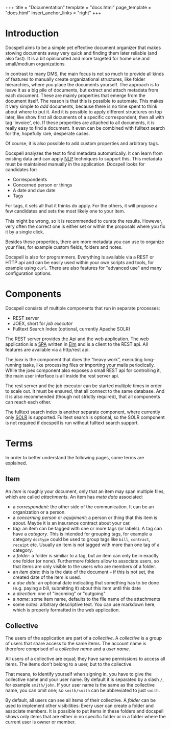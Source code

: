 +++
title = "Documentation"
template = "docs.html"
page_template = "docs.html"
insert_anchor_links = "right"
+++


# Introduction

Docspell aims to be a simple yet effective document organizer that
makes stowing documents away very quick and finding them later
reliable (and also fast). It is a bit opinionated and more targeted
for home use and small/medium organizations.

In contrast to many DMS, the main focus is not so much to provide all
kinds of features to manually create organizational structures, like
folder hierarchies, where you place the documents yourself. The
approach is to leave it as a big pile of documents, but extract and
attach metadata from each document. These are mainly properties that
emerge from the document itself. The reason is that this is possible
to automate. This makes it very simple to *add* documents, because
there is no time spent to think about where to put it. And it is
possible to apply different structures on top later, like show first
all documents of a specific correspondent, then all with tag
'invoice', etc. If these properties are attached to all documents, it
is really easy to find a document. It even can be combined with
fulltext search for the, hopefully rare, desperate cases.

Of course, it is also possible to add custom properties and arbitrary
tags.

Docspell analyzes the text to find metadata automatically. It can
learn from existing data and can apply
[NLP](https://en.wikipedia.org/wiki/Natural_language_processing)
techniques to support this. This metadata must be maintained manually
in the application. Docspell looks for candidates for:

- Correspondents
- Concerned person or things
- A date and due date
- Tags

For tags, it sets all that it thinks do apply. For the others, it will
propose a few candidates and sets the most likely one to your item.

This might be wrong, so it is recommended to curate the results.
However, very often the correct one is either set or within the
proposals where you fix it by a single click.

Besides these properties, there are more metadata you can use to
organize your files, for example custom fields, folders and notes.

Docspell is also for programmers. Everything is available via a REST
or HTTP api and can be easily used within your own scripts and tools,
for example using `curl`. There are also features for "advanced use"
and many configuration options.


# Components

Docspell consists of multiple components that run in separate
processes:

- REST server
- JOEX, short for *job executor*
- Fulltext Search Index (optional, currently Apache SOLR)

The REST server provides the Api and the web application. The web
application is a
[SPA](https://en.wikipedia.org/wiki/Single-page_application) written
in [Elm](https://elm-lang.org) and is a client to the REST api. All
features are available via a http/rest api.

The *joex* is the component that does the “heavy work”, executing
long-running tasks, like processing files or importing your mails
periodically. While the joex component also exposes a small REST api
for controlling it, the main user interface is all inside the rest
server api.

The rest server and the job executor can be started multiple times in
order to scale out. It must be ensured, that all connect to the same
database. And it is also recommended (though not strictly required),
that all components can reach each other.

The fulltext search index is another separate component, where
currently only [SOLR](https://solr.apache.org) is supported.
Fulltext search is optional, so the SOLR component is not required if
docspell is run without fulltext search support.


# Terms

In order to better understand the following pages, some terms are
explained.

## Item

An *item* is roughly your document, only that an item may span
multiple files, which are called *attachments*. An item has *meta
data* associated:

- a *correspondent*: the other side of the communication. It can be
  an organization or a person.
- a *concerning person* or *equipment*: a person or thing that
  this item is about. Maybe it is an insurance contract about your
  car.
- *tag*: an item can be tagged with one or more tags (or labels). A
  tag can have a *category*. This is intended for grouping tags, for
  example a category `doctype` could be used to group tags like
  `bill`, `contract`, `receipt` etc. Usually an item is not tagged
  with more than one tag of a category.
- a *folder*: a folder is similiar to a tag, but an item can only be
  in exactly one folder (or none). Furthermore folders allow to
  associate users, so that items are only visible to the users who are
  members of a folder.
- an *item date*: this is the date of the document – if this is not
  set, the created date of the item is used.
- a *due date*: an optional date indicating that something has to be
  done (e.g. paying a bill, submitting it) about this item until this
  date
- a *direction*: one of "incoming" or "outgoing"
- a *name*: some item name, defaults to the file name of the
  attachments
- some *notes*: arbitrary descriptive text. You can use markdown
  here, which is properly formatted in the web application.

## Collective

The users of the application are part of a *collective*. A
*collective* is a group of users that share access to the same
items. The account name is therefore comprised of a *collective name*
and a *user name*.

All users of a collective are equal; they have same permissions to
access all items. The items don't belong to a user, but to the
collective.

That means, to identify yourself when signing in, you have to give the
collective name and your user name. By default it is separated by a
slash `/`, for example `smith/john`. If your user name is the same as
the collective name, you can omit one; so `smith/smith` can be
abbreviated to just `smith`.

By default, all users can see all items of their collective. A
*folder* can be used to implement other visibilities: Every user can
create a folder and associate members. It is possible to put items in
these folders and docspell shows only items that are either in no
specific folder or in a folder where the current user is owner or
member.
